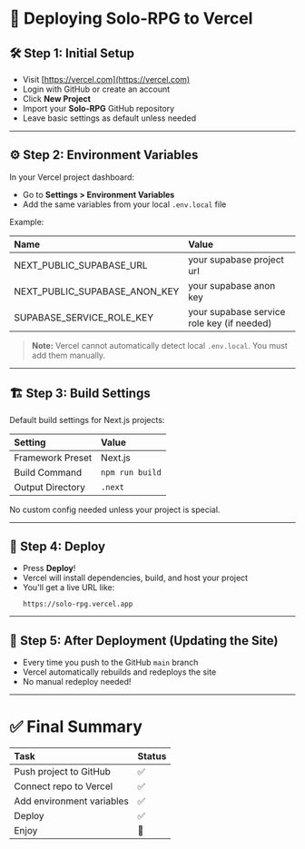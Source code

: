 # 🚀 Deploying Solo-RPG to Vercel

## 🛠️ Step 1: Initial Setup

- Visit [https://vercel.com](https://vercel.com)
- Login with GitHub or create an account
- Click **New Project**
- Import your **Solo-RPG** GitHub repository
- Leave basic settings as default unless needed

---

## ⚙️ Step 2: Environment Variables

In your Vercel project dashboard:

- Go to **Settings > Environment Variables**
- Add the same variables from your local `.env.local` file

Example:

| Name                          | Value                                      |
| :---------------------------- | :----------------------------------------- |
| NEXT_PUBLIC_SUPABASE_URL      | your supabase project url                  |
| NEXT_PUBLIC_SUPABASE_ANON_KEY | your supabase anon key                     |
| SUPABASE_SERVICE_ROLE_KEY     | your supabase service role key (if needed) |

> **Note:** Vercel cannot automatically detect local `.env.local`. You must add them manually.

---

## 🏗️ Step 3: Build Settings

Default build settings for Next.js projects:

| Setting          | Value           |
| :--------------- | :-------------- |
| Framework Preset | Next.js         |
| Build Command    | `npm run build` |
| Output Directory | `.next`         |

No custom config needed unless your project is special.

---

## 🚀 Step 4: Deploy

- Press **Deploy**!
- Vercel will install dependencies, build, and host your project
- You'll get a live URL like:
  ```
  https://solo-rpg.vercel.app
  ```

---

## 🔄 Step 5: After Deployment (Updating the Site)

- Every time you push to the GitHub `main` branch
- Vercel automatically rebuilds and redeploys the site
- No manual redeploy needed!

---

# ✅ Final Summary

| Task                      | Status |
| :------------------------ | :----- |
| Push project to GitHub    | ✅     |
| Connect repo to Vercel    | ✅     |
| Add environment variables | ✅     |
| Deploy                    | ✅     |
| Enjoy                     | 🎉     |
